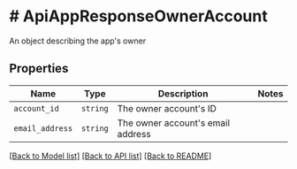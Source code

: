 # # ApiAppResponseOwnerAccount

An object describing the app&#39;s owner

## Properties

Name | Type | Description | Notes
------------ | ------------- | ------------- | -------------
| `account_id` | ```string``` |  The owner account&#39;s ID  |  |
| `email_address` | ```string``` |  The owner account&#39;s email address  |  |

[[Back to Model list]](../../README.md#models) [[Back to API list]](../../README.md#endpoints) [[Back to README]](../../README.md)
